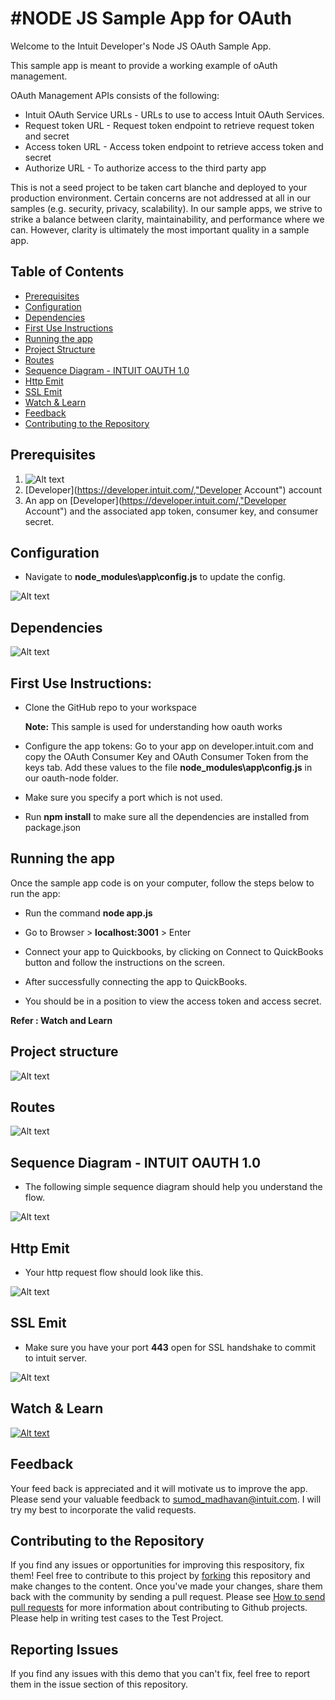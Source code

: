 #NODE JS Sample App for OAuth
=====================================
<p>
Welcome to the Intuit Developer's Node JS OAuth Sample App.
</p>
<p>
This sample app is meant to provide a working example of oAuth management.
</p>
<p>

OAuth Management APIs consists of the following:

<ul>
<li>Intuit OAuth Service URLs - URLs to use to access Intuit OAuth Services.</li>
<li>Request token URL - Request token endpoint to retrieve request token and secret</li> 
<li>Access token URL - Access token endpoint to retrieve access token and secret </li>
<li>Authorize URL - To authorize access to the third party app</li>
</ul>
</p>
<p>

This is not a seed project to be taken cart blanche and deployed to your production environment. Certain concerns are not addressed at all in our samples (e.g. security, privacy, scalability). In our sample apps, we strive to strike a balance between clarity, maintainability, and performance where we can. However, clarity is ultimately the most important quality in a sample app.

</p>

## Table of Contents

* [Prerequisites](#prerequisites)
* [Configuration](#configuration)
* [Dependencies](#dependencies)
* [First Use Instructions](#first-use-instructions)
* [Running the app](#running-the-app)
* [Project Structure](#project-structure)
* [Routes](#routes)
* [Sequence Diagram - INTUIT OAUTH 1.0](#sequence-diagram)
* [Http Emit](#http-emit)
* [SSL Emit](#ssl-emit)
* [Watch & Learn](#watch--learn)
* [Feedback](#feedback)
* [Contributing to the Repository](#contributing-to-the-repository)


## Prerequisites

1. ![Alt text](images/require.jpg "Pre-Requisite")
2. [Developer](https://developer.intuit.com/,"Developer Account") account
3. An app on [Developer](https://developer.intuit.com/,"Developer Account") and the associated app token, consumer key, and consumer secret.

## Configuration

- Navigate to **node_modules\app\config.js** to update the config.

![Alt text](images/config.jpg "Configurations")


## Dependencies
![Alt text](images/depend.JPG "Dependencies")


## First Use Instructions:

- Clone the GitHub repo to your workspace

  **Note:** This sample is used for understanding how oauth works

- Configure the app tokens: Go to your app on developer.intuit.com and copy the OAuth Consumer Key and OAuth Consumer Token from the keys tab. Add these values to the file **node_modules\app\config.js** in our oauth-node folder.

- Make sure you specify a port which is not used.

- Run **npm install** to make sure all the dependencies are installed from package.json

## Running the app

Once the sample app code is on your computer, follow the steps below to run the app:

- Run the command **node app.js** 

- Go to Browser > **localhost:3001** > Enter

- Connect your app to Quickbooks, by clicking on Connect to QuickBooks button and follow the instructions on the screen.

- After successfully connecting the app to QuickBooks.

- You should be in a position to view the access token and access secret. 

**Refer : Watch and Learn**

## Project structure

![Alt text](images/project.JPG "Project Structure")

## Routes

![Alt text](images/routes.JPG "Routes work")

## Sequence Diagram - INTUIT OAUTH 1.0

- The following simple sequence diagram should help you understand the flow.


![Alt text](images/seq.png "sequence diagram on oauth")

## Http Emit

- Your http request flow should look like this.

![Alt text](images/fiddle.JPG "Fiddler request look")


## SSL Emit

- Make sure you have your port **443** open for SSL handshake to commit to intuit server.

![Alt text](images/ssl.JPG "SSL Handshake")

## Watch & Learn

<a href="https://www.youtube.com/watch?feature=player_embedded&v=r1GUrXfHbB0
" target="_blank">![Alt text](images/authorize.JPG "Watch and Learn")</a>


## Feedback

Your feed back is appreciated and it will motivate us to improve the app. Please send your valuable feedback to sumod_madhavan@intuit.com. I will try my best to incorporate the valid requests.
 
## Contributing to the Repository ###

If you find any issues or opportunities for improving this respository, fix them!  Feel free to contribute to this project by [forking](http://help.github.com/fork-a-repo/) this repository and make changes to the content.  Once you've made your changes, share them back with the community by sending a pull request. Please see [How to send pull requests](http://help.github.com/send-pull-requests/) for more information about contributing to Github projects. Please help in writing test cases to the Test Project.

## Reporting Issues ###

If you find any issues with this demo that you can't fix, feel free to report them in the issue section of this repository.

